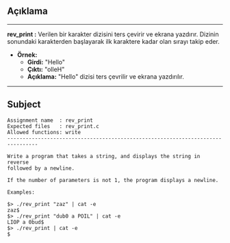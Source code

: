 ## Açıklama

---

**rev_print :** Verilen bir karakter dizisini ters çevirir ve ekrana yazdırır. Dizinin sonundaki karakterden başlayarak ilk karaktere kadar olan sırayı takip eder.

- **Örnek:**
  - **Girdi:** "Hello"
  - **Çıktı:** "olleH"
  - **Açıklama:** "Hello" dizisi ters çevrilir ve ekrana yazdırılır.

---

## Subject

```
Assignment name  : rev_print
Expected files   : rev_print.c
Allowed functions: write
--------------------------------------------------------------------------------

Write a program that takes a string, and displays the string in reverse
followed by a newline.

If the number of parameters is not 1, the program displays a newline.

Examples:

$> ./rev_print "zaz" | cat -e
zaz$
$> ./rev_print "dub0 a POIL" | cat -e
LIOP a 0bud$
$> ./rev_print | cat -e
$

```
